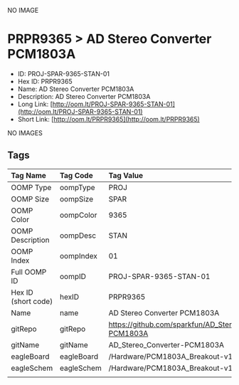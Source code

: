 


  
NO IMAGE  
# PRPR9365 > AD Stereo Converter PCM1803A

- ID: PROJ-SPAR-9365-STAN-01
- Hex ID: PRPR9365
- Name: AD Stereo Converter PCM1803A
- Description: AD Stereo Converter PCM1803A
- Long Link: [http://oom.lt/PROJ-SPAR-9365-STAN-01](http://oom.lt/PROJ-SPAR-9365-STAN-01)
- Short Link: [http://oom.lt/PRPR9365](http://oom.lt/PRPR9365)
  
NO IMAGES  
## Tags
  

|Tag Name|Tag Code|Tag Value|
| :--- | :--- | :--- |
|OOMP Type|oompType|PROJ|
|OOMP Size|oompSize|SPAR|
|OOMP Color|oompColor|9365|
|OOMP Description|oompDesc|STAN|
|OOMP Index|oompIndex|01|
|Full OOMP ID|oompID|PROJ-SPAR-9365-STAN-01|
|Hex ID (short code)|hexID|PRPR9365|
|Name|name|AD Stereo Converter PCM1803A|
|gitRepo|gitRepo|https://github.com/sparkfun/AD_Stereo_Converter-PCM1803A|
|gitName|gitName|AD_Stereo_Converter-PCM1803A|
|eagleBoard|eagleBoard|/Hardware/PCM1803A_Breakout-v11.brd|
|eagleSchem|eagleSchem|/Hardware/PCM1803A_Breakout-v11.sch|
||||
